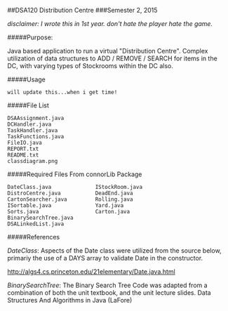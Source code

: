 ##DSA120 Distribution Centre
###Semester 2, 2015

*disclaimer: I wrote this in 1st year. don't hate the player hate the game.*

#####Purpose:
	
Java based application to run a virtual "Distribution Centre". Complex utilization of data structures to ADD / REMOVE / SEARCH for items in the DC, with varying types of Stockrooms within the DC also.

#####Usage

	will update this...when i get time!

#####File List

	DSAAssignment.java
	DCHandler.java
	TaskHandler.java
	TaskFunctions.java
	FileIO.java
	REPORT.txt
	README.txt
	classdiagram.png
	
#####Required Files From connorLib Package	

	DateClass.java          	IStockRoom.java
	DistroCentre.java       	DeadEnd.java
	CartonSearcher.java     	Rolling.java
	ISortable.java          	Yard.java
	Sorts.java              	Carton.java
	BinarySearchTree.java
	DSALinkedList.java
	
#####References

*DateClass*: Aspects of the Date class were utilized from the source below, primariy the use of a DAYS array to validate Date in the constructor. 
	
<http://algs4.cs.princeton.edu/21elementary/Date.java.html>

*BinarySearchTree*: The Binary Search Tree Code was adapted from a 
combination of both the unit textbook, and the unit lecture slides.
Data Structures And Algorithms in Java	(LaFore)	